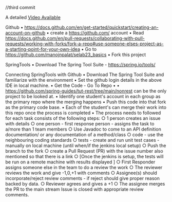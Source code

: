 //third commit

 A detailed [Video Available](https://youtu.be/qG8qgX7lquY)

 Github
 • https://docs.github.com/en/get-started/quickstart/creating-an-account-on-github
 • create a https://github.com/ account
 • Read https://docs.github.com/en/pull-requests/collaborating-with-pull-requests/working-with-forks/fork-a-repo#use-someone-elses-project-as-a-starting-point-for-your-own-idea
 • Go to https://github.com/manojnpalat/selab23_basics
 • Fork this project

 SpringTools
 • Download  The Spring Tool Suite - https://spring.io/tools/

Connecting SpringTools with Github
• Download  The Spring Tool Suite and familiarize with the environment
• Set the github login details in the above IDE in local machine.
• Get the Code - Go To Repo 
• • https://github.com/spring-guides/tut-rest/tree/main/nonrest can be the only project to be looked at.
• Identify one student's account in each group as the primary repo  where the merging happens
• Push this code into that fork as the primary code base.
• Each of the student's can merge their work into this repo once the process is completed
• The process needs to followed for each task consists of the following steps:
 ○ 1 person creates an issue with details
 ○ one person - first response person -  assigns the task to  a/more than 1 team members
 ○  Use Javadoc to come to an API definition documentation/ or any documentation of a method/class
 ○  code - use the neighbouring coding standards
 ○ tests - create and run unit test cases - manually on local machine (until when/if the jenkins local setup)
 ○ Push the branch to the fork
 ○ create a Pull Request (PR) with the issue number also mentioned so that there is a link
 ○ [Once the jenkins is setup, the tests will be run on a remote machine with results displayed ]
 ○ First Responder assigns someone else in the team to do a review the work
 ○ The reviewer reviews the work and give -1,0,+1 with comments
 ○ Assignee(s) should incorporate/reject review comments - if reject should give proper reason backed by data.
 ○ Reviewer agrees and gives a +1
 ○ The assignee merges the PR to the main stream
Issue is closed with appropriate review comments.
